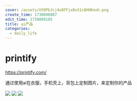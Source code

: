 ```yaml
---
cover: /assets/UYDPbJcj4o8FFjxBsX1cQHUKnoh.png
create_time: 1730898887
edit_time: 1730899185
title: ai产品
categories:
  - daily_life
---
```



# printify

https://printify.com/

 通过使用ai在衣服，手机壳上，背包上定制图片，来定制你的产品

<img src="/assets/UpjVbtMRZoRscPxNjtscU7F7nkb.png" src-width="1156" class="markdown-img m-auto" src-height="550" align="center"/>

<img src="/assets/HEPmbGhNxowJbBx6WZ2c90VKnPh.png" src-width="1211" class="markdown-img m-auto" src-height="582" align="center"/>

<img src="/assets/QYs5b20uzoC4loxtNS9c1Z1en8c.png" src-width="1209" class="markdown-img m-auto" src-height="554" align="center"/>

